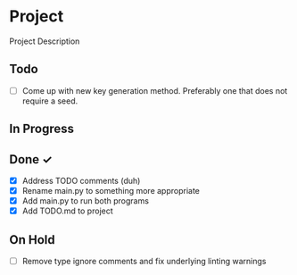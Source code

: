 # Project

Project Description

## Todo

- [ ] Come up with new key generation method. Preferably one that does not require a seed.

## In Progress

## Done ✓

- [x] Address TODO comments (duh)  
- [x] Rename main.py to something more appropriate  
- [x] Add main.py to run both programs  
- [x] Add TODO.md to project  

## On Hold

- [ ] Remove type ignore comments and fix underlying linting warnings  